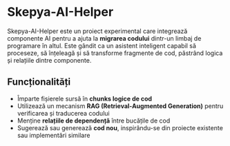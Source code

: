 # Skepya-AI-Helper

Skepya-AI-Helper este un proiect experimental care integrează componente AI pentru a ajuta la **migrarea codului** dintr-un limbaj de programare în altul. Este gândit ca un asistent inteligent capabil să proceseze, să înțeleagă și să transforme fragmente de cod, păstrând logica și relațiile dintre componente.

## Funcționalități

- Împarte fișierele sursă în **chunks logice de cod**
- Utilizează un mecanism **RAG (Retrieval-Augmented Generation)** pentru verificarea și traducerea codului
- Menține **relațiile de dependență** între bucățile de cod
- Sugerează sau generează **cod nou**, inspirându-se din proiecte existente sau implementări similare
